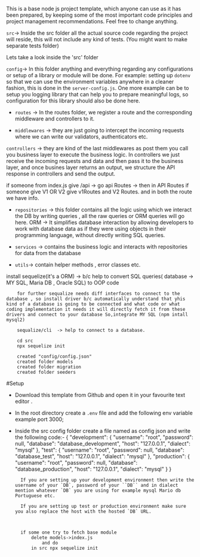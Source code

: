 This is a base node js project template, which anyone can use as it has been prepared, by keeping some of the most important code principles and project management recommendations. Feel free to change anything.


`src`→ Inside the src folder all the actual source code regarding the project will reside, this will not include any kind of tests. (You might want to make separate tests folder)

Lets take a look inside the 'src' folder

`config`→ In this folder anything and everything regarding any configurations or setup of a library or module will be done. For example: setting up `dotenv` so that we can use the environment variables anywhere in a cleaner fashion, this is done in the `server-config.js`. One more example can be to setup you logging library that can help you to prepare meaningful logs, so configuration for this library should also be done here.

- `routes` → In the routes folder, we register a route and the corresponding middleware and controllers to it.

- `middlewares` → they are just going to intercept the incoming requests where we can write our validators, authenticators etc.

`controllers` → they are kind of the last middlewares as post them you call you business layer to execute the business logic. In controllers we just receive the incoming requests and data and then pass it to the business layer, and once busines layer returns an output, we structure the API response in controllers and send the output.


if someone from index.js give /api -> go api Routes ->  then in API Routes if someone give V1 OR V2 give v1Routes and V2 Routes.
and in both the route we have info.

- `repositories` -> this folder contains all the logic using which we interact the DB by writing queries , all the raw queries or ORM queries will go here.
            ORM -> It simplifies database interaction by allowing developers to work with database data as if they were using objects in their programming language, without directly writing SQL queries. 

- `services` -> contains the business logic and interacts with repositories for data from the database 

- `utils`-> contain helper methods , error classes etc.

install sequelize(it's a ORM) -> b/c help to convert SQL queries( database -> MY SQL, Maria DB , Oracle SQL) to OOP code 

        for further sequalize needs diff interfaces to connect to the database , so install driver b/c automatically understand that yhis kind of a database is going to be connected and what code or what coding implementation it needs it will directly fetch it from these drivers and connect to your database So,integrate MY SQL (npm intall mysql2)

        sequalize/cli  -> help to connect to a database.

        cd src
        npx sequelize init

        created "config/config.json"
        created folder models
        created folder migration
        created folder seeders


#Setup 
- Download this template from Github and open it in your favourite text editor .
- In the root directory create a `.env` file and add the following env variable
    example port 3000;
    
- Inside the src config folder create a file named as config json and write the following code:-
        {
  "development": {
    "username": "root",
    "password": null,
    "database": "database_development",
    "host": "127.0.0.1",
    "dialect": "mysql"
  },
  "test": {
    "username": "root",
    "password": null,
    "database": "database_test",
    "host": "127.0.0.1",
    "dialect": "mysql"
  },
  "production": {
    "username": "root",
    "password": null,
    "database": "database_production",
    "host": "127.0.0.1",
    "dialect": "mysql"
  }
}

        If you are setting up your development environment then write the username of your `DB`, password of your ``DB`` and in dialect mention whatever `DB` you are using for example mysql Mario db Portuguese etc.

        If you are setting up test or production environment make sure you also replace the host with the hosted `DB` URL.



        if some one try to fetch base module 
            delete models->index.js
                and do
            in src npx sequelize init